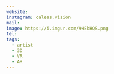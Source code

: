 ```yaml
---
website: 
instagram: caleas.vision
mail: 
image: https://i.imgur.com/9HEbHQS.png
tel: 
tags:
  - artist
  - 3D
  - VR
  - AR
---
```

